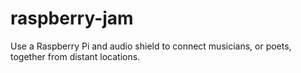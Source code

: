# raspberry-jam
Use a Raspberry Pi and audio shield to connect musicians, or poets, together from distant locations.
